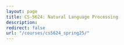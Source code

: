 ```yaml
---
layout: page
title: CS-5624: Natural Language Processing
description: 
redirect: false
url: "/courses/cs5624_spring25/"
---
```




